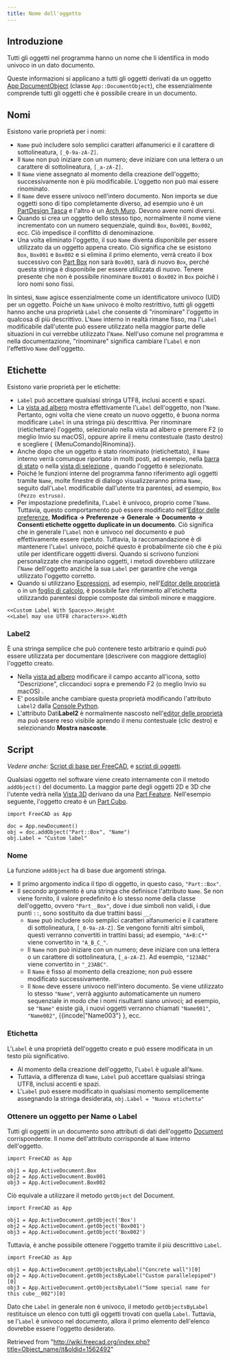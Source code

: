 ```yaml
---
title: Nome dell'oggetto
---
```

## Introduzione

Tutti gli oggetti nel programma hanno un nome che li identifica in modo univoco in un dato documento.

Queste informazioni si applicano a tutti gli oggetti derivati da un oggetto [App DocumentObject](/App_DocumentObject/it "App DocumentObject/it") (classe `App::DocumentObject`), che essenzialmente comprende tutti gli oggetti che è possibile creare in un documento.

## Nomi

Esistono varie proprietà per i nomi:

* `Name` può includere solo semplici caratteri alfanumerici e il carattere di sottolineatura, `[_0-9a-zA-Z]`.
* Il `Name` non può iniziare con un numero; deve iniziare con una lettera o un carattere di sottolineatura, `[_a-zA-Z]`.
* Il `Name` viene assegnato al momento della creazione dell'oggetto; successivamente non è più modificabile. L'oggetto non può mai essere rinominato.
* Il `Name` deve essere univoco nell'intero documento. Non importa se due oggetti sono di tipo completamente diverso, ad esempio uno è un [PartDesign Tasca](/PartDesign_Pocket/it "PartDesign Pocket/it") e l'altro è un [Arch Muro](/Arch_Wall/it "Arch Wall/it"). Devono avere nomi diversi.
* Quando si crea un oggetto dello stesso tipo, normalmente il nome viene incrementato con un numero sequenziale, quindi `Box`, `Box001`, `Box002`, ecc. Ciò impedisce il conflitto di denominazione.
* Una volta eliminato l'oggetto, il suo `Name` diventa disponibile per essere utilizzato da un oggetto appena creato. Ciò significa che se esistono `Box`, `Box001` e `Box002` e si elimina il primo elemento, verrà creato il box successivo con [Part Box](/Part_Box/it "Part Box/it") non sarà `Box003`, sarà di nuovo `Box`, perché questa stringa è disponibile per essere utilizzata di nuovo. Tenere presente che non è possibile rinominare `Box001` o `Box002` in `Box` poiché i loro nomi sono fissi.

In sintesi, `Name` agisce essenzialmente come un identificatore univoco (UID) per un oggetto. Poiché un `Name` univoco è molto restrittivo, tutti gli oggetti hanno anche una proprietà `Label` che consente di "rinominare" l'oggetto in qualcosa di più descrittivo. L'`Name` interno in realtà rimane fisso, ma l'`Label` modificabile dall'utente può essere utilizzato nella maggior parte delle situazioni in cui verrebbe utilizzato l'`Name`. Nell'uso comune nel programma e nella documentazione, "rinominare" significa cambiare l'`Label` e non l'effettivo `Name` dell'oggetto.

## Etichette

Esistono varie proprietà per le etichette:

* `Label` può accettare qualsiasi stringa UTF8, inclusi accenti e spazi.
* La [vista ad albero](/Tree_view/it "Tree view/it") mostra effettivamente l'`Label` dell'oggetto, non l'`Name`. Pertanto, ogni volta che viene creato un nuovo oggetto, è buona norma modificare `Label` in una stringa più descrittiva. Per rinominare (rietichettare) l'oggetto, selezionalo nella vista ad albero e premere F2 (o meglio Invio su macOS), oppure aprire il menu contestuale (tasto destro) e scegliere { {MenuComando|Rinomina}}.
* Anche dopo che un oggetto è stato rinominato (rietichettato), il `Name` interno verrà comunque riportato in molti posti, ad esempio, nella [barra di stato](/Status_bar/it "Status bar/it") o nella [vista di selezione](/Selection_view/it "Selection view/it") , quando l'oggetto è selezionato.
* Poiché le funzioni interne del programma fanno riferimento agli oggetti tramite `Name`, molte finestre di dialogo visualizzeranno prima `Name`, seguito dall'`Label` modificabile dall'utente tra parentesi, ad esempio, `Box (Pezzo estruso)`.
* Per impostazione predefinita, l'`Label` è univoco, proprio come l'`Name`. Tuttavia, questo comportamento può essere modificato nell'[Editor delle preferenze](/Preferences_Editor/it "Preferences Editor/it"), **Modifica → Preferenze → Generale → Documento → Consenti etichette oggetto duplicate in un documento**. Ciò significa che in generale l'`Label` non è univoco nel documento e può effettivamente essere ripetuto. Tuttavia, la raccomandazione è di mantenere l'`Label` univoco, poiché questo è probabilmente ciò che è più utile per identificare oggetti diversi. Quando si scrivono funzioni personalizzate che manipolano oggetti, i metodi dovrebbero utilizzare l'`Name` dell'oggetto anziché la sua `Label` per garantire che venga utilizzato l'oggetto corretto.
* Quando si utilizzano [Espressioni](/Expressions/it "Expressions/it"), ad esempio, nell'[Editor delle proprietà](/Property_editor/it "Property editor/it") o in un [foglio di calcolo](/Spreadsheet/it "Spreadsheet/it"), è possibile fare riferimento all'etichetta utilizzando parentesi doppie composte dai simboli minore e maggiore.

```
<<Custom Label With Spaces>>.Height
<<Label may use UTF8 characters>>.Width

```

### Label2

È una stringa semplice che può contenere testo arbitrario e quindi può essere utilizzata per documentare (descrivere con maggiore dettaglio) l'oggetto creato.

* Nella [vista ad albero](/Tree_view/it "Tree view/it") modificare il campo accanto all'icona, sotto "Descrizione", cliccandoci sopra e premendo F2 (o meglio Invio su macOS) .
* E' possibile anche cambiare questa proprietà modificando l'attributo `Label2` dalla [Console Python](/Python_console/it "Python console/it").
* L'attributo Dati**Label2** è normalmente nascosto nell'[editor delle proprietà](/Property_editor/it "Property editor/it") ma può essere reso visibile aprendo il menu contestuale (clic destro) e selezionando **Mostra nascoste**.

## Script

*Vedere anche:* [Script di base per FreeCAD](/FreeCAD_Scripting_Basics/it "FreeCAD Scripting Basics/it"), e [script di oggetti](/Scripted_objects/it "Scripted objects/it").

Qualsiasi oggetto nel software viene creato internamente con il metodo `addObject()` del documento. La maggior parte degli oggetti 2D e 3D che l'utente vedrà nella [Vista 3D](/3D_view/it "3D view/it") derivano da una [Part Feature](/Part_Feature/it "Part Feature/it"). Nell'esempio seguente, l'oggetto creato è un [Part Cubo](/Part_Box/it "Part Box/it").

```
import FreeCAD as App

doc = App.newDocument()
obj = doc.addObject("Part::Box", "Name")
obj.Label = "Custom label"

```

### Nome

La funzione `addObject` ha di base due argomenti stringa.

* Il primo argomento indica il tipo di oggetto, in questo caso, `"Part::Box"`.
* Il secondo argomento è una stringa che definisce l'attributo `Name`. Se non viene fornito, il valore predefinito è lo stesso nome della classe dell'oggetto, ovvero `"Part__Box"`, dove i due simboli non validi, i due punti `::`, sono sostituito da due trattini bassi `__`.
  + `Name` può includere solo semplici caratteri alfanumerici e il carattere di sottolineatura, `[_0-9a-zA-Z]`. Se vengono forniti altri simboli, questi verranno convertiti in trattini bassi; ad esempio, `"A+B:C*"` viene convertito in `"A_B_C_"`.
  + Il `Name` non può iniziare con un numero; deve iniziare con una lettera o un carattere di sottolineatura, `[_a-zA-Z]`. Ad esempio, `"123ABC"` viene convertito in `"_23ABC"`.
  + Il `Name` è fisso al momento della creazione; non può essere modificato successivamente.
  + Il `Nome` deve essere univoco nell'intero documento. Se viene utilizzato lo stesso `"Name"`, verrà aggiunto automaticamente un numero sequenziale in modo che i nomi risultanti siano univoci; ad esempio, se `"Name"` esiste già, i nuovi oggetti verranno chiamati `"Name001"`, `"Name002"`, {{incode|"Name003"} }, ecc.

### Etichetta

L'`Label` è una proprietà dell'oggetto creato e può essere modificata in un testo più significativo.

* Al momento della creazione dell'oggetto, l'`Label` è uguale all'`Name`.
* Tuttavia, a differenza di `Name`, `Label` può accettare qualsiasi stringa UTF8, inclusi accenti e spazi.
* L'`Label` può essere modificato in qualsiasi momento semplicemente assegnando la stringa desiderata, `obj.Label = "Nuova etichetta"`

### Ottenere un oggetto per Name o Label

Tutti gli oggetti in un documento sono attributi di dati dell'oggetto [Document](/App_DocumentObject/it "App DocumentObject/it") corrispondente. Il nome dell'attributo corrisponde al `Name` interno dell'oggetto.

```
import FreeCAD as App

obj1 = App.ActiveDocument.Box
obj2 = App.ActiveDocument.Box001
obj3 = App.ActiveDocument.Box002

```

Ciò equivale a utilizzare il metodo `getObject` del Document.

```
import FreeCAD as App

obj1 = App.ActiveDocument.getObject('Box')
obj2 = App.ActiveDocument.getObject('Box001')
obj3 = App.ActiveDocument.getObject('Box002')

```

Tuttavia, è anche possibile ottenere l'oggetto tramite il più descrittivo `Label`.

```
import FreeCAD as App

obj1 = App.ActiveDocument.getObjectsByLabel("Concrete wall")[0]
obj2 = App.ActiveDocument.getObjectsByLabel("Custom parallelepiped")[0]
obj3 = App.ActiveDocument.getObjectsByLabel("Some special name for this cube__002")[0]

```

Dato che `Label` in generale non è univoco, il metodo `getObjectsByLabel` restituisce un elenco con tutti gli oggetti trovati con quella `Label`. Tuttavia, se l'`Label` è univoco nel documento, allora il primo elemento dell'elenco dovrebbe essere l'oggetto desiderato.

Retrieved from "<http://wiki.freecad.org/index.php?title=Object_name/it&oldid=1562492>"